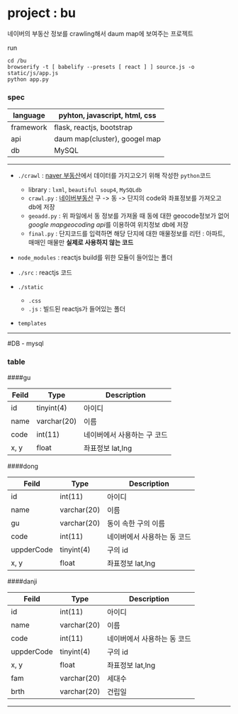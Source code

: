 # project : bu
네이버의 부동산 정보를 crawling해서 daum map에 보여주는 프로젝트

run

	cd /bu
	browserify -t [ babelify --presets [ react ] ] source.js -o static/js/app.js
	python app.py
	

### spec
| language  | pyhton, javascript, html, css |
| ------------- | ------------- |
| framework  | flask, reactjs, bootstrap  |
| api  | daum map(cluster), googel map  |
| db | MySQL |

---
 - `./crawl` : [naver 부동산](http://land.naver.com/)에서 데이터를 가지고오기 위해 작성한 `python`코드

   - library : `lxml`, `beautiful soup4`, `MySQLdb`
   - `crawl.py` : [네이버부동산](land.naver.com) 구 -> 동 -> 단지의 code와 좌표정보를 가져오고 db에 저장
   - `geoadd.py` : 위 파일에서 동 정보를 가져올 때 동에 대한 geocode정보가 없어 *google mapgeocoding api*를 이용하여 위치정보 db에 저장
   - `final.py` : 단지코드를 입력하면 해당 단지에 대한 매물정보를 리턴 : 아파트, 매매인 매물만 **실제로 사용하지 않는 코드**
 
 
  - `node_modules` : reactjs build를 위한 모듈이 들어있는 폴더
  - `./src` : reactjs 코드
  - `./static` 
    - `.css`
    - `.js` : 빌드된 reactjs가 들어있는 폴더
 - `templates`

 

---
#DB - mysql

### table 
####gu
   
| Feild			| Type			| Description   |
|------------ |----------- |-------------|
| id			| tinyint(4)    | 아이디 		|
| name			| varchar(20)   | 이름			|
| code			| int(11)  		| 네이버에서 사용하는 구 코드|
| x, y			| float			| 좌표정보 lat,lng|


####dong
   
| Feild			| Type			| Description   |
|------------ |----------- |-------------|
| id			| int(11)       | 아이디 		|
| name			| varchar(20)   | 이름			|
| gu			| varchar(20)	| 동이 속한 구의 이름 |
| code			| int(11)  		| 네이버에서 사용하는 동 코드|
| uppderCode	| tinyint(4)	| 구의 id		|
| x, y			| float			| 좌표정보 lat,lng|

####danji
   
| Feild			| Type			| Description   |
| ------------ |----------- |-------------|
| id			| int(11)       | 아이디 		|
| name			| varchar(20)   | 이름			|
| code			| int(11)  		| 네이버에서 사용하는 동 코드|
| uppderCode	| tinyint(4)	| 구의 id		|
| x, y			| float			| 좌표정보 lat,lng|
| fam			| varchar(20)	| 세대수			|
| brth			| varchar(20)	| 건립일			|


---
